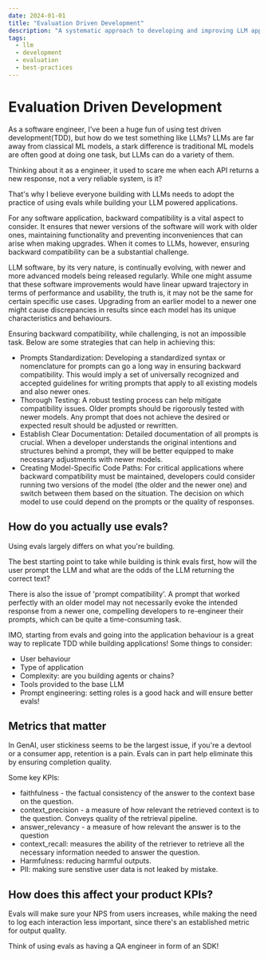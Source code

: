 ```yaml
---
date: 2024-01-01
title: "Evaluation Driven Development"
description: "A systematic approach to developing and improving LLM applications"
tags:
  - llm
  - development
  - evaluation
  - best-practices
---
```


# Evaluation Driven Development

As a software engineer, I've been a huge fun of using test driven development(TDD), but how do we test something like LLMs? LLMs are far away from classical ML models, a stark difference is traditional ML models are often good at doing one task, but LLMs can do a variety of them.

Thinking about it as a engineer, it used to scare me when each API returns a new response, not a very reliable system, is it?

That's why I believe everyone building with LLMs needs to adopt the practice of using evals while building your LLM powered applications. 

For any software application, backward compatibility is a vital aspect to consider. It ensures that newer versions of the software will work with older ones, maintaining functionality and preventing inconveniences that can arise when making upgrades. When it comes to LLMs, however, ensuring backward compatibility can be a substantial challenge.

LLM software, by its very nature, is continually evolving, with newer and more advanced models being released regularly. While one might assume that these software improvements would have linear upward trajectory in terms of performance and usability, the truth is, it may not be the same for certain specific use cases.
Upgrading from an earlier model to a newer one might cause discrepancies in results since each model has its unique characteristics and behaviours.

Ensuring backward compatibility, while challenging, is not an impossible task. Below are some strategies that can help in achieving this:

- Prompts Standardization: Developing a standardized syntax or nomenclature for prompts can go a long way in ensuring backward compatibility. This would imply a set of universally recognized and accepted guidelines for writing prompts that apply to all existing models and also newer ones.
- Thorough Testing: A robust testing process can help mitigate compatibility issues. Older prompts should be rigorously tested with newer models. Any prompt that does not achieve the desired or expected result should be adjusted or rewritten.
- Establish Clear Documentation: Detailed documentation of all prompts is crucial. When a developer understands the original intentions and structures behind a prompt, they will be better equipped to make necessary adjustments with newer models.
- Creating Model-Specific Code Paths: For critical applications where backward compatibility must be maintained, developers could consider running two versions of the model (the older and the newer one) and switch between them based on the situation. The decision on which model to use could depend on the prompts or the quality of responses.


## How do you actually use evals?

Using evals largely differs on what you're building. 

The best starting point to take while building is think evals first, how will the user prompt the LLM and what are the odds of the LLM returning the correct text? 

There is also the issue of 'prompt compatibility'. A prompt that worked perfectly with an older model may not necessarily evoke the intended response from a newer one, compelling developers to re-engineer their prompts, which can be quite a time-consuming task.

IMO, starting from evals and going into the application behaviour is a great way to replicate TDD while building applications!
Some things to consider:

- User behaviour
- Type of application
- Complexity: are you building agents or chains?
- Tools provided to the base LLM
- Prompt engineering: setting roles is a good hack and will ensure better evals!

## Metrics that matter

In GenAI, user stickiness seems to be the largest issue, if you're a devtool or a consumer app, retention is a pain. Evals can in part help eliminate this by ensuring completion quality. 

Some key KPIs:

- faithfulness - the factual consistency of the answer to the context base on the question.
- context_precision - a measure of how relevant the retrieved context is to the question. Conveys quality of the retrieval pipeline.
- answer_relevancy - a measure of how relevant the answer is to the question
- context_recall: measures the ability of the retriever to retrieve all the necessary information needed to answer the question.
- Harmfulness: reducing harmful outputs.
- PII: making sure senstive user data is not leaked by mistake.

## How does this affect your product KPIs?

Evals will make sure your NPS from users increases, while making the need to log each interaction less important, since there's an established metric for output quality.

Think of using evals as having a QA engineer in form of an SDK!


